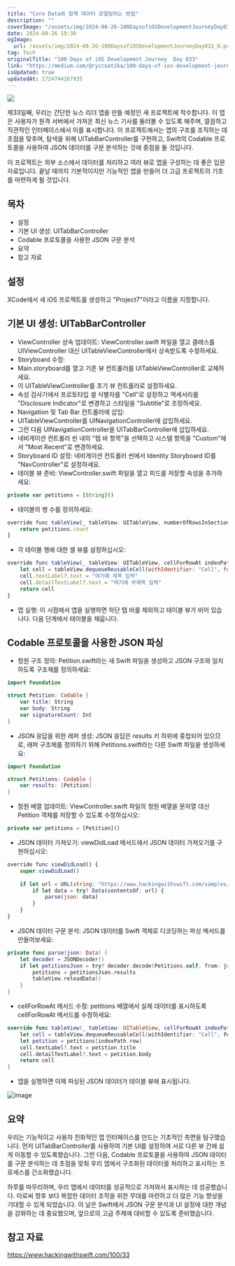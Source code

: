 ```yaml
---
title: "Core Data와 함께 데이터 모델링하는 방법"
description: ""
coverImage: "/assets/img/2024-08-26-100DaysofiOSDevelopmentJourneyDay033_0.png"
date: 2024-08-26 19:30
ogImage: 
  url: /assets/img/2024-08-26-100DaysofiOSDevelopmentJourneyDay033_0.png
tag: Tech
originalTitle: "100 Days of iOS Development Journey  Day 033"
link: "https://medium.com/@ryccoatika/100-days-of-ios-development-journey-day-033-1c4ccdc4c30b"
isUpdated: true
updatedAt: 1724744167935
---
```



<img src="/assets/img/2024-08-26-100DaysofiOSDevelopmentJourneyDay033_0.png" />

제33일째, 우리는 간단한 뉴스 리더 앱을 만들 예정인 새 프로젝트에 착수합니다. 이 앱은 사용자가 원격 서버에서 가져온 최신 뉴스 기사를 둘러볼 수 있도록 해주며, 깔끔하고 직관적인 인터페이스에서 이를 표시합니다. 이 프로젝트에서는 앱의 구조를 조직하는 데 초점을 맞추며, 탐색을 위해 UITabBarController를 구현하고, Swift의 Codable 프로토콜을 사용하여 JSON 데이터를 구문 분석하는 것에 중점을 둘 것입니다.

이 프로젝트는 외부 소스에서 데이터를 처리하고 여러 뷰로 앱을 구성하는 데 좋은 입문 자료입니다. 끝날 때까지 기본적이지만 기능적인 앱을 만들어 더 고급 프로젝트의 기초를 마련하게 될 것입니다.

## 목차

<div class="content-ad"></div>

- 설정
- 기본 UI 생성: UITabBarController
- Codable 프로토콜을 사용한 JSON 구문 분석
- 요약
- 참고 자료

## 설정

XCode에서 새 iOS 프로젝트를 생성하고 "Project7"이라고 이름을 지정합니다.

## 기본 UI 생성: UITabBarController

<div class="content-ad"></div>

- ViewController 상속 업데이트: ViewController.swift 파일을 열고 클래스를 UIViewController 대신 UITableViewController에서 상속받도록 수정하세요.
- Storyboard 수정:
- Main.storyboard를 열고 기존 뷰 컨트롤러를 UITableViewController로 교체하세요.
- 이 UITableViewController를 초기 뷰 컨트롤러로 설정하세요.
- 속성 검사기에서 프로토타입 셀 식별자를 "Cell"로 설정하고 액세서리를 "Disclosure Indicator"로 변경하고 스타일을 "Subtitle"로 조정하세요.
- Navigation 및 Tab Bar 컨트롤러에 삽입:
- UITableViewController를 UINavigationController에 삽입하세요.
- 그런 다음 UINavigationController을 UITabBarController에 삽입하세요.
- 네비게이션 컨트롤러 씬 내의 "탭 바 항목"을 선택하고 시스템 항목을 "Custom"에서 "Most Recent"로 변경하세요.
- Storyboard ID 설정: 네비게이션 컨트롤러 씬에서 Identity Storyboard ID를 "NavController"로 설정하세요.
- 테이블 뷰 준비: ViewController.swift 파일을 열고 피드를 저장할 속성을 추가하세요:

```js
private var petitions = [String]()
```

- 테이블의 행 수를 정의하세요:

```js
override func tableView(_ tableView: UITableView, numberOfRowsInSection section: Int) -> Int {
    return petitions.count
}
```

<div class="content-ad"></div>

- 각 테이블 행에 대한 셀 뷰를 설정하십시오:

```js
override func tableView(_ tableView: UITableView, cellForRowAt indexPath: IndexPath) -> UITableViewCell {
    let cell = tableView.dequeueReusableCell(withIdentifier: "Cell", for: indexPath)
    cell.textLabel?.text = "여기에 제목 입력"
    cell.detailTextLabel?.text = "여기에 부제목 입력"
    return cell
}
```

- 앱 실행: 이 시점에서 앱을 실행하면 하단 탭 바를 제외하고 테이블 뷰가 비어 있습니다. 다음 단계에서 테이블을 채웁니다.

## Codable 프로토콜을 사용한 JSON 파싱

<div class="content-ad"></div>

- 청원 구조 정의: Petition.swift라는 새 Swift 파일을 생성하고 JSON 구조와 일치하도록 구조체를 정의하세요:

```swift
import Foundation

struct Petition: Codable {
    var title: String
    var body: String
    var signatureCount: Int
}
```

- JSON 응답을 위한 래퍼 생성: JSON 응답은 results 키 하위에 중첩되어 있으므로, 래퍼 구조체를 정의하기 위해 Petitions.swift라는 다른 Swift 파일을 생성하세요:

```swift
import Foundation

struct Petitions: Codable {
    var results: [Petition]
}
```

<div class="content-ad"></div>

- 청원 배열 업데이트: ViewController.swift 파일의 청원 배열을 문자열 대신 Petition 객체를 저장할 수 있도록 수정하십시오:

```js
private var petitions = [Petition]()
```

- JSON 데이터 가져오기: viewDidLoad 메서드에서 JSON 데이터 가져오기를 구현하십시오:

```js
override func viewDidLoad() {
    super.viewDidLoad()
    
    if let url = URL(string: "https://www.hackingwithswift.com/samples/petitions-1.json") {
        if let data = try? Data(contentsOf: url) {
            parse(json: data)
        }
    }
}
```

<div class="content-ad"></div>

- JSON 데이터 구문 분석: JSON 데이터를 Swift 객체로 디코딩하는 파싱 메서드를 만들어보세요:

```swift
private func parse(json: Data) {
    let decoder = JSONDecoder()
    if let petitionsJson = try? decoder.decode(Petitions.self, from: json) {
        petitions = petitionsJson.results
        tableView.reloadData()
    }
}
```

- cellForRowAt 메서드 수정: petitions 배열에서 실제 데이터를 표시하도록 cellForRowAt 메서드를 수정하세요:

```swift
override func tableView(_ tableView: UITableView, cellForRowAt indexPath: IndexPath) -> UITableViewCell {
    let cell = tableView.dequeueReusableCell(withIdentifier: "Cell", for: indexPath)
    let petition = petitions[indexPath.row]
    cell.textLabel?.text = petition.title
    cell.detailTextLabel?.text = petition.body
    return cell
}
```

<div class="content-ad"></div>

- 앱을 실행하면 이제 파싱된 JSON 데이터가 테이블 뷰에 표시됩니다.

![image](/assets/img/2024-08-26-100DaysofiOSDevelopmentJourneyDay033_1.png)

## 요약

우리는 기능적이고 사용자 친화적인 앱 인터페이스를 만드는 기초적인 측면을 탐구했습니다. 먼저 UITabBarController를 사용하여 기본 UI를 설정하여 서로 다른 뷰 간에 쉽게 이동할 수 있도록했습니다. 그런 다음, Codable 프로토콜을 사용하여 JSON 데이터를 구문 분석하는 데 초점을 맞춰 우리 앱에서 구조화된 데이터를 처리하고 표시하는 프로세스를 간소화했습니다.

<div class="content-ad"></div>

하루를 마무리하며, 우리 앱에서 데이터를 성공적으로 가져와서 표시하는 데 성공했습니다. 이로써 향후 보다 복잡한 데이터 조작을 위한 무대를 마련하고 더 많은 기능 향상을 기대할 수 있게 되었습니다. 이 날은 Swift에서 JSON 구문 분석과 UI 설정에 대한 개념을 강화하는 데 중요했으며, 앞으로의 고급 주제에 대비할 수 있도록 준비했습니다.

## 참고 자료

https://www.hackingwithswift.com/100/33